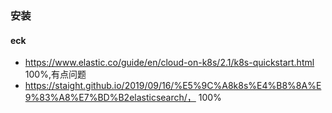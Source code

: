 
### 安装
#### eck
* https://www.elastic.co/guide/en/cloud-on-k8s/2.1/k8s-quickstart.html 100%,有点问题
* https://staight.github.io/2019/09/16/%E5%9C%A8k8s%E4%B8%8A%E9%83%A8%E7%BD%B2elasticsearch/， 100%


